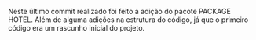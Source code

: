 Neste último commit realizado foi feito a adição do pacote PACKAGE HOTEL. Além de alguma adições na estrutura do código, já que o primeiro código era um rascunho inicial do projeto.
